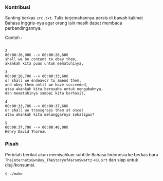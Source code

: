 ﻿### Kontribusi

Sunting berkas `src.txt`. Tulis terjemahannya persis di bawah kalimat Bahasa Inggris-nya agar orang lain masih dapat membaca perbandingannya.

Contoh :

```

2
00:00:26,000 --> 00:00:28,600
shall we be content to obey them,
akankah kita puas untuk mematuhinya,

3
00:00:28,700 --> 00:00:33,600
or shall we endeavor to amend them,
and obey them until we have succeeded,
atau akankah kita berusaha untuk mengubahnya,
dan mematuhinya sampai kita berhasil,

4
00:00:33,700 --> 00:00:37,600
or shall we transgress them at once?
atau akankah kita melanggarnya sekaligus?

5
00:00:37,700 --> 00:00:40,000
Henry David Thoreau

```

### Pisah

Perintah berikut akan memisahkan subtitle Bahasa Indonesia ke berkas baru `TheInternetsOwnBoy_TheStoryofAaronSwartz-HD.srt` dan siap untuk diuji/konsumsi.

```
$ ./make
```

